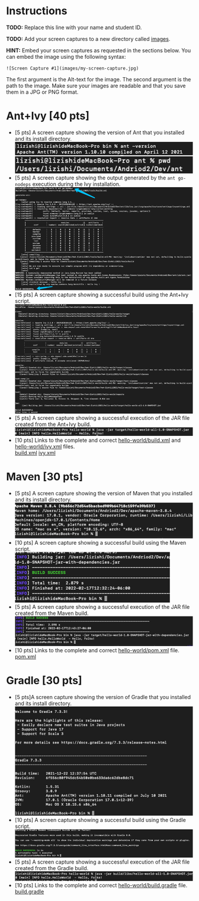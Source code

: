 # Instructions
**TODO:** Replace this line with your name and student ID.

**TODO:** Add your screen captures to a new directory called [images](images).

**HINT:** Embed your screen captures as requested in the sections below. You can embed the image using the following syntax:

```
![Screen Capture #1](images/my-screen-capture.jpg)
```

The first argument is the Alt-text for the image. The second argument is the path to the image. Make sure your images are readable and that you save them in a JPG or PNG format.

# Ant+Ivy [40 pts]
- [5 pts] A screen capture showing the version of Ant that you installed and its install directory.
 ![Screen Capture #1](images/ant1.png)
 ![Screen Capture #1](images/an1b.png)
- [5 pts] A screen capture showing the output generated by the `ant go-nodeps` execution during the Ivy installation.
![Screen Capture #1](images/ant2.png)
- [15 pts] A screen capture showing a successful build using the Ant+Ivy script.
![Screen Capture #1](images/ant3.png)
- [5 pts] A screen capture showing a successful execution of the JAR file created from the Ant+Ivy build.
![Screen Capture #1](images/ant4.png)
- [10 pts] Links to the complete and correct [hello-world/build.xml](hello-world/build.xml) and [hello-world/ivy.xml](hello-world/ivy.xml) files.  
[build.xml](hello-world/build.xml)
[ivy.xml](hello-world/ivy.xml)



# Maven [30 pts]
- [5 pts] A screen capture showing the version of Maven that you installed and its install directory.
![Screen Capture #1](images/mvn1.png)  
- [10 pts] A screen capture showing a successful build using the Maven script.  
![Screen Capture #1](images/mvn2.png)  
- [5 pts] A screen capture showing a successful execution of the JAR file created from the Maven build.
![Screen Capture #1](images/mnv3.png)  
- [10 pts] Links to the complete and correct [hello-world/pom.xml](hello-world/pom.xml) file.  
[pom.xml](hello-world/pom.xml)

# Gradle [30 pts]
- [5 pts]A screen capture showing the version of Gradle that you installed and its install directory.
![Screen Capture #1](images/g1.png)
- [10 pts] A screen capture showing a successful build using the Gradle script.
![Screen Capture #1](images/g2.png)
- [5 pts] A screen capture showing a successful execution of the JAR file created from the Gradle build.
![Screen Capture #1](images/g3.png)
- [10 pts] Links to the complete and correct [hello-world/build.gradle](hello-world/build.gradle) file.  
[build.gradle](hello-world/build.gradle)